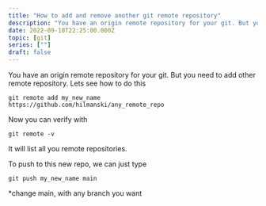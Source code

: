 ```yaml
---
title: "How to add and remove another git remote repository"
description: "You have an origin remote repository for your git. But you need to add other remote repository. Lets see how to do this"
date: 2022-09-18T22:25:00.000Z
topic: [git]
series: [""]
draft: false
---
```

You have an origin remote repository for your git. But you need to add other remote repository. Lets see how to do this

```
git remote add my_new_name https://github.com/hilmanski/any_remote_repo
```

Now you can verify with
```
git remote -v
```

It will list all you remote repositories.

To push to this new repo, we can just type
```
git push my_new_name main
```

*change main, with any branch you want
